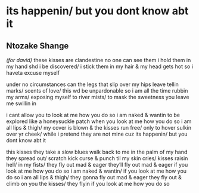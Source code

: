 # its happenin/ but you dont know abt it
## Ntozake Shange
_(for david)_
these kisses are clandestine
no one can see them
i hold them in my hand
shd i be discovered/
i stick them in my hair & my head gets hot
so i haveta excuse myself

under no circumstances
can the legs that slip over my hips
leave tellin marks/ scents
of love/ this wd be unpardonable
so i am all the time
rubbin my arms/ exposing myself
to river mists/ to mask the sweetness
you leave me swillin in

i cant allow you to look at me
how you do so i am naked & wantin
to be explored like a honeysuckle patch
when you look at me how you do so
i am all lips & thigh/
my cover is blown & the kisses
run free/ only to hover sulkin over
yr cheek/ while i pretend
they are not mine
cuz its happenin/ but you dont know abt it

this kisses they take a slow blues walk
back to me
in the palm of my hand
they spread out/ scratch kick curse & punch
til my skin cries/
kisses raisin hell/ in my fists/
they fly out mad & eager
they’ll fly out mad & eager
if you look at me how you do so i am naked
& wantin/ if you look at me how you do so
i am all lips & thigh/
they gonna fly out mad & eager
they fly out & climb on you
the kisses/ they
flyin
if you look at me
how you do so